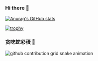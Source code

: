 ### Hi there 👋

<!--
**HC-Zhou/HC-Zhou** is a ✨ _special_ ✨ repository because its `README.md` (this file) appears on your GitHub profile.

Here are some ideas to get you started:

- 🔭 I’m currently working on ...
- 🌱 I’m currently learning ...
- 👯 I’m looking to collaborate on ...
- 🤔 I’m looking for help with ...
- 💬 Ask me about ...
- 📫 How to reach me: ...
- 😄 Pronouns: ...
- ⚡ Fun fact: ...
-->

[![Anurag's GitHub stats](https://github-readme-stats.vercel.app/api?username=HC-Zhou&theme=dark&show_icons=true)](https://github.com/anuraghazra/github-readme-stats)

[![trophy](https://github-profile-trophy.vercel.app/?username=HC-Zhou&theme=onedark)](https://github.com/ryo-ma/github-profile-trophy)

### 贪吃蛇彩蛋 🎄
<picture>
  <source media="(prefers-color-scheme: dark)" srcset="https://raw.githubusercontent.com/HC-Zhou/HC-Zhou/output/github-contribution-grid-snake-dark.svg">
  <source media="(prefers-color-scheme: light)" srcset="https://raw.githubusercontent.com/HC-Zhou/HC-Zhou/output/github-contribution-grid-snake.svg">
  <img alt="github contribution grid snake animation" src="https://raw.githubusercontent.com/HC-Zhou/HC-Zhou/output/github-contribution-grid-snake.svg">
</picture>


